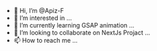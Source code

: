- 👋 Hi, I’m @Apiz-F
- 👀 I’m interested in ...
- 🌱 I’m currently learning GSAP animation ...
- 💞️ I’m looking to collaborate on NextJs Projact  ... 
- 📫 How to reach me ...

<!---
Apiz-F/Apiz-F is a ✨ special ✨ repository because its `README.md` (this file) appears on your GitHub profile.
You can click the Preview link to take a look at your changes.
--->
